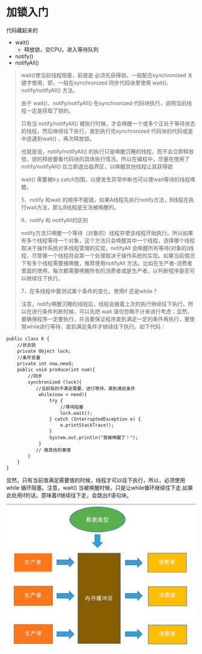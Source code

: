 # 加锁入门

代码藏起来的

* wait()
  * 释放锁，交CPU，进入等待队列
* notify()
* notifyAll()

> wait()使当前线程阻塞，前提是 必须先获得锁，一般配合synchronized 关键字使用，即，一般在synchronized 同步代码块里使用 wait()、notify/notifyAll() 方法。
>
> 由于 wait()、notify/notifyAll() 在synchronized 代码块执行，说明当前线程一定是获取了锁的。
>
>  只有当 notify/notifyAll() 被执行时候，才会唤醒一个或多个正处于等待状态的线程，然后继续往下执行，直到执行完synchronized 代码块的代码或是中途遇到wait() ，再次释放锁。
>
> 也就是说，notify/notifyAll() 的执行只是唤醒沉睡的线程，而不会立即释放锁，锁的释放要看代码块的具体执行情况。所以在编程中，尽量在使用了notify/notifyAll() 后立即退出临界区，以唤醒其他线程让其获得锁
>
> wait() 需要被try catch包围，以便发生异常中断也可以使wait等待的线程唤醒。
>
> 5、notify 和wait 的顺序不能错，如果A线程先执行notify方法，B线程在执行wait方法，那么B线程是无法被唤醒的。
>
> 6、notify 和 notifyAll的区别
>
> notify方法只唤醒一个等待（对象的）线程并使该线程开始执行。所以如果有多个线程等待一个对象，这个方法只会唤醒其中一个线程，选择哪个线程取决于操作系统对多线程管理的实现。notifyAll 会唤醒所有等待(对象的)线程，尽管哪一个线程将会第一个处理取决于操作系统的实现。如果当前情况下有多个线程需要被唤醒，推荐使用notifyAll 方法。比如在生产者-消费者里面的使用，每次都需要唤醒所有的消费者或是生产者，以判断程序是否可以继续往下执行。
>
> 7、在多线程中要测试某个条件的变化，使用if 还是while？
>
> 注意，notify唤醒沉睡的线程后，线程会接着上次的执行继续往下执行。所以在进行条件判断时候，可以先把 wait 语句忽略不计来进行考虑；显然，要确保程序一定要执行，并且要保证程序直到满足一定的条件再执行，要使用while进行等待，直到满足条件才继续往下执行。如下代码：

```
public class K {
    //状态锁
    private Object lock;
    //条件变量
    private int now,need;
    public void produce(int num){
        //同步
        synchronized (lock){
           //当前有的不满足需要，进行等待，直到满足条件
            while(now < need){
                try {
                    //等待阻塞
                    lock.wait();
                } catch (InterruptedException e) {
                    e.printStackTrace();
                }
                System.out.println("我被唤醒了！");
            }
           // 做其他的事情
        }
    }
}
```

显然，只有当前值满足需要值的时候，线程才可以往下执行，所以，必须使用while 循环阻塞。注意，wait() 当被唤醒时候，只是让while循环继续往下走.如果此处用if的话，意味着if继续往下走，会跳出if语句块。 

![](https://raw.githubusercontent.com/BOTHSAVAGE/PicGo/master/image/20201210132628.png)




